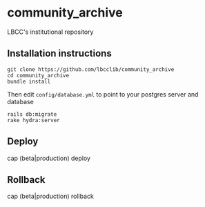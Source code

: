 # community_archive
LBCC's institutional repository

## Installation instructions

    git clone https://github.com/lbcclib/community_archive
    cd community_archive
    bundle install

Then edit `config/database.yml` to point to your postgres server and database

    rails db:migrate
    rake hydra:server

## Deploy
cap (beta|production) deploy 

## Rollback
cap (beta|production) rollback
